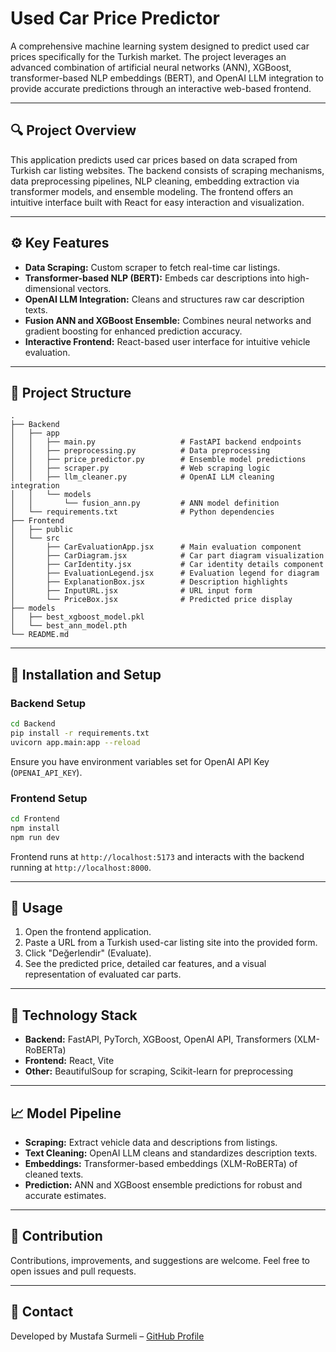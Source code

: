 # Used Car Price Predictor

A comprehensive machine learning system designed to predict used car prices specifically for the Turkish market. The project leverages an advanced combination of artificial neural networks (ANN), XGBoost, transformer-based NLP embeddings (BERT), and OpenAI LLM integration to provide accurate predictions through an interactive web-based frontend.

---

## 🔍 Project Overview

This application predicts used car prices based on data scraped from Turkish car listing websites. The backend consists of scraping mechanisms, data preprocessing pipelines, NLP cleaning, embedding extraction via transformer models, and ensemble modeling. The frontend offers an intuitive interface built with React for easy interaction and visualization.

---

## ⚙️ Key Features

- **Data Scraping:** Custom scraper to fetch real-time car listings.
- **Transformer-based NLP (BERT):** Embeds car descriptions into high-dimensional vectors.
- **OpenAI LLM Integration:** Cleans and structures raw car description texts.
- **Fusion ANN and XGBoost Ensemble:** Combines neural networks and gradient boosting for enhanced prediction accuracy.
- **Interactive Frontend:** React-based user interface for intuitive vehicle evaluation.

---

## 📂 Project Structure

```
.
├── Backend
│   ├── app
│   │   ├── main.py                   # FastAPI backend endpoints
│   │   ├── preprocessing.py          # Data preprocessing
│   │   ├── price_predictor.py        # Ensemble model predictions
│   │   ├── scraper.py                # Web scraping logic
│   │   ├── llm_cleaner.py            # OpenAI LLM cleaning integration
│   │   └── models
│   │       └── fusion_ann.py         # ANN model definition
│   └── requirements.txt              # Python dependencies
├── Frontend
│   ├── public
│   └── src
│       ├── CarEvaluationApp.jsx      # Main evaluation component
│       ├── CarDiagram.jsx            # Car part diagram visualization
│       ├── CarIdentity.jsx           # Car identity details component
│       ├── EvaluationLegend.jsx      # Evaluation legend for diagram
│       ├── ExplanationBox.jsx        # Description highlights
│       ├── InputURL.jsx              # URL input form
│       └── PriceBox.jsx              # Predicted price display
├── models
│   ├── best_xgboost_model.pkl
│   └── best_ann_model.pth
└── README.md
```

---

## 🚀 Installation and Setup

### Backend Setup

```bash
cd Backend
pip install -r requirements.txt
uvicorn app.main:app --reload
```

Ensure you have environment variables set for OpenAI API Key (`OPENAI_API_KEY`).

### Frontend Setup

```bash
cd Frontend
npm install
npm run dev
```

Frontend runs at `http://localhost:5173` and interacts with the backend running at `http://localhost:8000`.

---

## 🔧 Usage

1. Open the frontend application.
2. Paste a URL from a Turkish used-car listing site into the provided form.
3. Click "Değerlendir" (Evaluate).
4. See the predicted price, detailed car features, and a visual representation of evaluated car parts.

---

## 📌 Technology Stack

- **Backend:** FastAPI, PyTorch, XGBoost, OpenAI API, Transformers (XLM-RoBERTa)
- **Frontend:** React, Vite
- **Other:** BeautifulSoup for scraping, Scikit-learn for preprocessing

---

## 📈 Model Pipeline

- **Scraping:** Extract vehicle data and descriptions from listings.
- **Text Cleaning:** OpenAI LLM cleans and standardizes description texts.
- **Embeddings:** Transformer-based embeddings (XLM-RoBERTa) of cleaned texts.
- **Prediction:** ANN and XGBoost ensemble predictions for robust and accurate estimates.

---

## 📝 Contribution

Contributions, improvements, and suggestions are welcome. Feel free to open issues and pull requests.

---

## 📧 Contact

Developed by Mustafa Surmeli – [GitHub Profile](https://github.com/mustafasurmeli)


